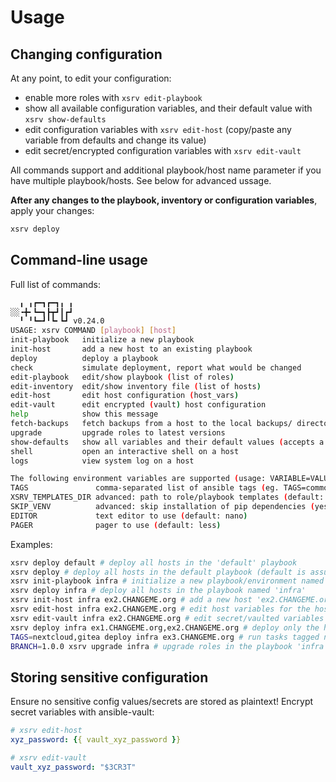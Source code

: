 # Usage

## Changing configuration

At any point, to edit your configuration:
 - enable more roles with `xsrv edit-playbook`
 - show all available configuration variables, and their default value with `xsrv show-defaults`
 - edit configuration variables with `xsrv edit-host` (copy/paste any variable from defaults and change its value)
 - edit secret/encrypted configuration variables with `xsrv edit-vault`

All commands support and additional playbook/host name parameter if you have multiple playbook/hosts. See below for advanced ussage.

**After any changes to the playbook, inventory or configuration variables**, apply your changes:

```bash
xsrv deploy
```

## Command-line usage

Full list of commands:

```bash
  ╻ ╻┏━┓┏━┓╻ ╻
░░╺╋╸┗━┓┣┳┛┃┏┛
  ╹ ╹┗━┛╹┗╸┗┛ v0.24.0
USAGE: xsrv COMMAND [playbook] [host]
init-playbook   initialize a new playbook
init-host       add a new host to an existing playbook
deploy          deploy a playbook
check           simulate deployment, report what would be changed
edit-playbook   edit/show playbook (list of roles)
edit-inventory  edit/show inventory file (list of hosts)
edit-host       edit host configuration (host_vars)
edit-vault      edit encrypted (vault) host configuration
help            show this message
fetch-backups   fetch backups from a host to the local backups/ directory
upgrade         upgrade roles to latest versions
show-defaults   show all variables and their default values (accepts a role as argument)
shell           open an interactive shell on a host
logs            view system log on a host

The following environment variables are supported (usage: VARIABLE=VALUE xsrv COMMAND ...):
TAGS               comma-separated list of ansible tags (eg. TAGS=common,monitoring xsrv deploy)
XSRV_TEMPLATES_DIR advanced: path to role/playbook templates (default: /opt/xsrv)
SKIP_VENV          advanced: skip installation of pip dependencies (yes/no, default: no)
EDITOR             text editor to use (default: nano)
PAGER              pager to use (default: less)
```

Examples:

```bash
xsrv deploy default # deploy all hosts in the 'default' playbook
xsrv deploy # deploy all hosts in the default playbook (default is assumed when no playbook name is specified)
xsrv init-playbook infra # initialize a new playbook/environment named 'infra'
xsrv deploy infra # deploy all hosts in the playbook named 'infra'
xsrv init-host infra ex2.CHANGEME.org # add a new host 'ex2.CHANGEME.org' to the playbook named 'infra'
xsrv edit-host infra ex2.CHANGEME.org # edit host variables for the host 'ex2.CHANGEME.org' in the playbook 'infra'
xsrv edit-vault infra ex2.CHANGEME.org # edit secret/vaulted variables for 'ex2.CHANGEME.org' in the playbook 'infra'
xsrv deploy infra ex1.CHANGEME.org,ex2.CHANGEME.org # deploy only the hosts ex1.CHANGEME.org and ex2.CHANGEME.org in the playbook 'infra'
TAGS=nextcloud,gitea deploy infra ex3.CHANGEME.org # run tasks tagged nextcloud or gitea on ex3.CHANGEME.org
BRANCH=1.0.0 xsrv upgrade infra # upgrade roles in the playbook 'infra' to version 1.0.0
```


## Storing sensitive configuration

Ensure no sensitive config values/secrets are stored as plaintext! Encrypt secret variables with ansible-vault:

```yaml
# xsrv edit-host
xyz_password: {{ vault_xyz_password }}

# xsrv edit-vault
vault_xyz_password: "$3CR3T"

```
